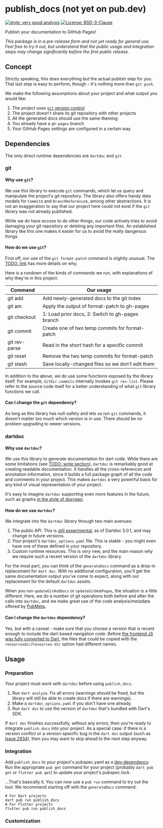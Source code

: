 # publish_docs (not yet on pub.dev)

[![style: very good analysis][very_good_analysis_badge]][very_good_analysis_link]
[![License: BSD-3-Clause][license_badge]][license_link]

Publish your documentation to GitHub Pages!

_This package is in a pre-release form and not yet ready for general
use. Feel free to try it out, but understand that the public usage and
integration steps may change significantly before the first public
release._

## Concept

Strictly speaking, this does everything _but_ the actual publish step
for you. That last step is easy to perform, though - it's nothing more
than `git push`.

We make the following assumptions about your project and what output
you would like:

1. The project uses [`git` version control](https://git-scm.com/)
2. The project doesn't share its git repository with other projects
3. All the generated docs should use the same theming
4. You already have a `gh-pages` branch
5. Your GitHub Pages settings are configured in a certain way

## Dependencies

The only direct runtime dependencies are `dartdoc` and `git`.

### git

#### Why use `git`?

We use this library to execute `git` commands, which let us query and
manipulate the project's git repository. The library also offers handy
data models for `Commit`s and `BranchReference`s, among other
abstractions. It is not an exaggeration to say that our project here
could not exist if the `git` library was not already published.

While we do have _access_ to do other things, our code actively tries
to avoid damaging your git repository or deleting any important files.
An established library like this one makes it easier for us to avoid
the really dangerous things.

#### How do we use `git`?

First off, our use of the `git format-patch` command is slightly
unusual. The [TODO: link]() has more details on why.

Here is a rundown of the kinds of commands we run, with explanations
of why they're in this project:

| Command       | Our usage                                        |
|---------------|--------------------------------------------------|
| git add       | Add newly-generated docs to the git index        |
| git am        | Apply the output of format-patch to gh-pages     |
| git checkout  | 1: Load prior docs, 2: Switch to gh-pages branch |
| git commit    | Create one of two temp commits for format-patch  |
| git rev-parse | Read in the short hash for a specific commit     |
| git reset     | Remove the two temp commits for format-patch     |
| git stash     | Save locally-changed files so we don't edit them |

In addition to the above, we do use some functions exposed by the
library itself. For example, `GitDir.commits` internally invokes
`git rev-list`. Please refer to the source code itself for a better
understanding of what `git` library functions we call.

#### Can I change the `git` dependency?

As long as this library has null-safety and lets us run `git` commands,
it doesn't matter too much which version is in use. There should be no
problem upgrading to newer versions.

### dartdoc

#### Why use `dartdoc`?

We use this library to generate documentation for dart code. While
there are some limitations (see [TODO: write section]()), `dartdoc` is
remarkably good at creating readable documentation. It handles all the
cross-references and annotation information, since it builds a full
package graph of all the code and comments in your project. This makes
`dartdoc` a very powerful basis for any kind of visual representation
of your project.

It's easy to imagine `dartdoc` supporting even more features in the
future, such as graphs [in the style of doxygen][doxygen_diagrams].

#### How do we use `dartdoc`?

We integrate into the `dartdoc` library through two main avenues:

1. The public API. This is [still experimental][dartdoc_library], as
of Dartdoc 5.0.1, and may change in future versions.
2. Your project's `dartdoc_options.yaml` file. This is stable - you
might even have one of these defined in your repository.
3. Custom runtime resources. This is _very_ new, and the main reason
why we require such a recent version of the `dartdoc` library.

For the most part, you can think of the `generateDocs` command as a
drop-in replacement for `dart doc`. With no additional configuration,
you'll get the same documentation output you've come to expect, along
with our replacement for the default `dartdoc` assets.

When you run `updateGitHubDocs` or `updateGitHubPages`, the situation
is a little different. Here, we do a number of git operations both
before and after the calls into `dartdoc`, and we make great use of
the code analysis/metadata offered by [PubMeta][dartdoc_pub_meta].

#### Can I change the `dartdoc` dependency?

Yes, but with a caveat - make sure that you choose a version that is
recent enough to include the dart-based navigation code. Before
[the frontend JS was fully converted to Dart][dartdoc_js_commit], the
files that could be copied with the `resourcesDir`/`resources-dir`
option had different names.

## Usage

### Preparation

Your project must work with `dartdoc` before using `publish_docs`.

1. Run `dart analyze`. Fix all errors (warnings _should_ be fixed, but
the library will still be able to create docs if there are warnings).
2. Make a `dartdoc_options.yaml` if you don't have one already.
3. Run `dart doc` to use the version of `dartdoc` that's bundled with
Dart's SDK.

If `dart doc` finishes successfully, without any errors, then you're
ready to integrate `publish_docs` into your project. As a special
case: if there is a version conflict or a version-specific bug in the
`dart doc` output (such as [Issue 2934][dartdoc_2934]), then you may
want to skip ahead to the next step anyway.

### Integration

Add `publish_docs` to your project's pubspec.yaml as a
[dev-dependency][dart_dev_dependency]. Run the appropriate `pub get`
command for your project (probably `dart pub get` or
`flutter pub get`) to update your project's pubspec.lock.

...That's basically it. You can now use a `pub run` command to try out
the tool. We recommend starting off with the `generateDocs` command:

```shell
# For Dart projects
dart pub run publish_docs
# For Flutter projects
flutter pub run publish_docs
```

### Customization




[license_badge]: https://img.shields.io/badge/license-BSD_3_Clause-blue.svg
[license_link]: https://opensource.org/licenses/BSD-3-Clause
[very_good_analysis_badge]: https://img.shields.io/badge/style-very_good_analysis-B22C89.svg
[very_good_analysis_link]: https://pub.dev/packages/very_good_analysis
[dart_dev_dependency]: https://dart.dev/tools/pub/dependencies#dev-dependencies
[dartdoc_js_commit]: https://github.com/dart-lang/dartdoc/commit/a33ec963eb5b9aa91
[dartdoc_library]: https://pub.dev/documentation/dartdoc/5.0.1/dartdoc/dartdoc-library.html
[dartdoc_pub_meta]: https://pub.dev/documentation/dartdoc/5.0.1/dartdoc/PackageMeta-class.html
[dartdoc_2934]: https://github.com/dart-lang/dartdoc/issues/2934
[doxygen_diagrams]: https://www.doxygen.nl/manual/diagrams.html
